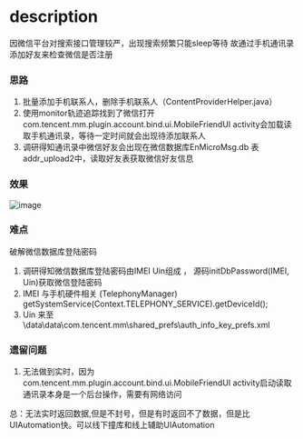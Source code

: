 # description
   因微信平台对搜索接口管理较严，出现搜索频繁只能sleep等待
   故通过手机通讯录添加好友来检查微信是否注册
   
### 思路
1. 批量添加手机联系人，删除手机联系人（ContentProviderHelper.java）
2. 使用monitor轨迹追踪找到了微信打开 com.tencent.mm.plugin.account.bind.ui.MobileFriendUI activity会加载读取手机通讯录，等待一定时间就会出现待添加联系人
3. 调研得知通讯录中微信好友会出现在微信数据库EnMicroMsg.db 表addr_upload2中，读取好友表获取微信好友信息


### 效果
![image](https://github.com/langgithub/wechat_check_friend_by_contact/blob/master/wx.gif)


### 难点 
破解微信数据库登陆密码
1. 调研得知微信数据库登陆密码由IMEI Uin组成 ， 源码initDbPassword(IMEI, Uin)获取微信登陆密码
2. IMEI 与手机硬件相关 (TelephonyManager) getSystemService(Context.TELEPHONY_SERVICE).getDeviceId();
3. Uin 来至\data\data\com.tencent.mm\shared_prefs\auth_info_key_prefs.xml

### 遗留问题
1. 无法做到实时，因为com.tencent.mm.plugin.account.bind.ui.MobileFriendUI activity启动读取通讯录本身是一个后台操作，需要有网络访问



总：无法实时返回数据,但是不封号，但是有时返回不了数据，但是比UIAutomation快。可以线下撞库和线上辅助UIAutomation



